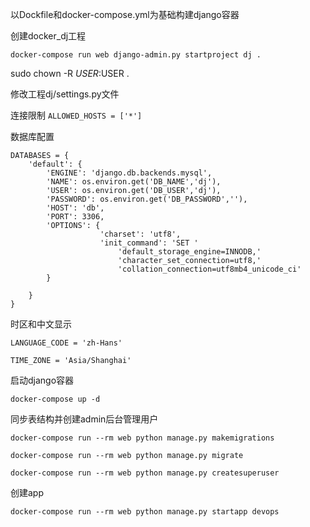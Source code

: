 以Dockfile和docker-compose.yml为基础构建django容器

创建docker_dj工程
```
docker-compose run web django-admin.py startproject dj .
```

sudo chown -R $USER:$USER .

修改工程dj/settings.py文件

连接限制
```ALLOWED_HOSTS = ['*']```

数据库配置
```
DATABASES = {
    'default': {
        'ENGINE': 'django.db.backends.mysql',
        'NAME': os.environ.get('DB_NAME','dj'),
        'USER': os.environ.get('DB_USER','dj'),
        'PASSWORD': os.environ.get('DB_PASSWORD',''),
        'HOST': 'db',
        'PORT': 3306,
        'OPTIONS': {
                    'charset': 'utf8',
                    'init_command': 'SET '
                        'default_storage_engine=INNODB,'
                        'character_set_connection=utf8,'
                        'collation_connection=utf8mb4_unicode_ci'
        }

    }
}

```
时区和中文显示
```
LANGUAGE_CODE = 'zh-Hans'

TIME_ZONE = 'Asia/Shanghai'
```

启动django容器
```
docker-compose up -d
```

同步表结构并创建admin后台管理用户
```
docker-compose run --rm web python manage.py makemigrations

docker-compose run --rm web python manage.py migrate

docker-compose run --rm web python manage.py createsuperuser
```

创建app
```
docker-compose run --rm web python manage.py startapp devops
```
